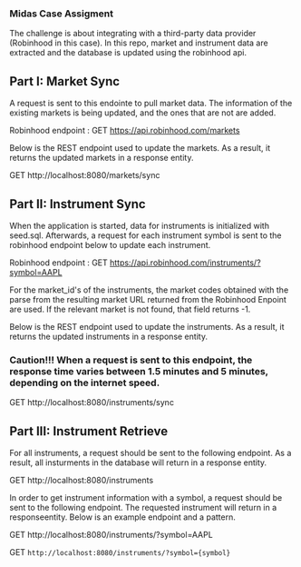 ### Midas Case Assigment

The challenge is about integrating with a third-party data provider (Robinhood in this case).
In this repo, market and instrument data are extracted and the database is updated using the robinhood api.


## Part I: Market Sync

A request is sent to this endointe to pull market data. The information of the existing markets is being updated, and the ones that are not are added.

Robinhood endpoint : GET https://api.robinhood.com/markets

Below is the REST endpoint used to update the markets. As a result, it returns the updated markets in a response entity.

GET http://localhost:8080/markets/sync


## Part II: Instrument Sync

When the application is started, data for instruments is initialized with seed.sql. Afterwards, a request for each instrument symbol is sent to the robinhood endpoint below to update each instrument.

Robinhood endpoint : GET https://api.robinhood.com/instruments/?symbol=AAPL

For the market_id's of the instruments, the market codes obtained with the parse from the resulting market URL returned from the Robinhood Enpoint are used. If the relevant market is not found, that field returns -1.

Below is the REST endpoint used to update the instruments. As a result, it returns the updated instruments in a response entity.

### Caution!!! When a request is sent to this endpoint, the response time varies between 1.5 minutes and 5 minutes, depending on the internet speed.

GET http://localhost:8080/instruments/sync


## Part III: Instrument Retrieve

For all instruments, a request should be sent to the following endpoint. As a result, all insturments in the database will return in a response entity.

GET http://localhost:8080/instruments

In order to get instrument information with a symbol, a request should be sent to the following endpoint. The requested instrument will return in a responseentity.
Below is an example endpoint and a pattern.

GET http://localhost:8080/instruments/?symbol=AAPL

GET `http://localhost:8080/instruments/?symbol={symbol}`

